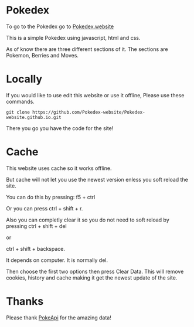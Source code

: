 # Pokedex 

To go to the Pokedex go to [Pokedex.website](https://pokedex.website/)


 This is a simple Pokedex using javascript, html and css.

 As of know there are three different sections of it.
 The sections are Pokemon, Berries and Moves.


# Locally

If you would like to use edit this website or use it offline, Please use these commands.

```
git clone https://github.com/Pokedex-website/Pokedex-website.github.io.git
```
There you go you have the code for the site!


# Cache

This website uses cache so it works offline. 

But cache will not let you use the newest version enless you soft reload the site.

You can do this by pressing:
f5 + ctrl

Or you can press ctrl + shift + r.

Also you can completly clear it so you do not need to soft reload by pressing
ctrl + shift + del

or 

ctrl + shift + backspace.

It depends on computer. It is normally del.

Then choose the first two options then press Clear Data. This will remove cookies, history and cache making it get the newest update of the site.

 # Thanks

 Please thank
 [PokeApi](https://pokeapi.co/) for the amazing data!
